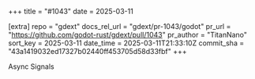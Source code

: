 +++
title = "#1043"
date = 2025-03-11

[extra]
repo = "gdext"
docs_rel_url = "gdext/pr-1043/godot"
pr_url = "https://github.com/godot-rust/gdext/pull/1043"
pr_author = "TitanNano"
sort_key = 2025-03-11
date_time = 2025-03-11T21:33:10Z
commit_sha = "43a1419032ed17327b02440ff453705d58d33fbf"
+++

Async Signals
